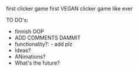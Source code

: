 first clicker game
first VEGAN clicker game like ever

TO DO's:
-   finnish OOP
-   ADD COMMENTS DAMMIT
-   functionality?:
        - add plz
-   Ideas? 
-   ANimations? 
-   What's the future? 

